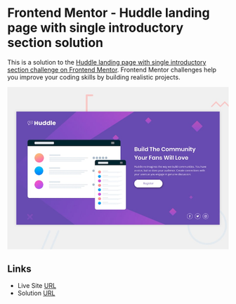 # Frontend Mentor - Huddle landing page with single introductory section solution

This is a solution to the [Huddle landing page with single introductory section challenge on Frontend Mentor](https://www.frontendmentor.io/challenges/huddle-landing-page-with-a-single-introductory-section-B_2Wvxgi0). Frontend Mentor challenges help you improve your coding skills by building realistic projects. 

![Design preview for the Huddle landing page with single introductory section](./design/desktop-preview.jpg)

## Links

- Live Site [URL](https://mhmd-tarek-mhmd.github.io/huddle-introductory-section/)
- Solution [URL](https://www.frontendmentor.io/solutions/huddleintroductorysection-oe-EpTZlcD)
